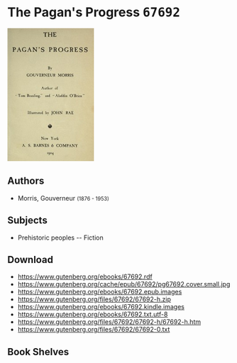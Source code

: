 # The Pagan's Progress <kbd>67692</kbd>

![](./cover.medium.jpg "")

## Authors


 - Morris, Gouverneur <small>(1876 - 1953)</small>

## Subjects


 - Prehistoric peoples -- Fiction

## Download


 - https://www.gutenberg.org/ebooks/67692.rdf
 - https://www.gutenberg.org/cache/epub/67692/pg67692.cover.small.jpg
 - https://www.gutenberg.org/ebooks/67692.epub.images
 - https://www.gutenberg.org/files/67692/67692-h.zip
 - https://www.gutenberg.org/ebooks/67692.kindle.images
 - https://www.gutenberg.org/ebooks/67692.txt.utf-8
 - https://www.gutenberg.org/files/67692/67692-h/67692-h.htm
 - https://www.gutenberg.org/files/67692/67692-0.txt

## Book Shelves


